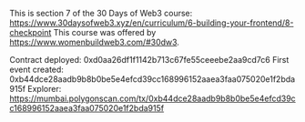 This is section 7 of the 30 Days of Web3 course: https://www.30daysofweb3.xyz/en/curriculum/6-building-your-frontend/8-checkpoint
This course was offered by https://www.womenbuildweb3.com/#30dw3.

Contract deployed: 0xd0aa26df1f1142b713c67fe55ceeebe2aa9cd7c6
First event created: 0xb44dce28aadb9b8b0be5e4efcd39cc168996152aaea3faa075020e1f2bda915f
Explorer: https://mumbai.polygonscan.com/tx/0xb44dce28aadb9b8b0be5e4efcd39cc168996152aaea3faa075020e1f2bda915f
